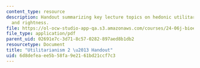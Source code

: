 ```yaml
---
content_type: resource
description: Handout summarizing key lecture topics on hedonic utilitarianism, value,
  and rightness.
file: https://ol-ocw-studio-app-qa.s3.amazonaws.com/courses/24-06j-bioethics-spring-2009/6d8defeaee5b58fa9e2161bd21ccf7c3_MIT24_06Js09_handout20.pdf
file_type: application/pdf
parent_uid: 02691e7c-3d71-8c57-0282-897aed8b1db2
resourcetype: Document
title: "Utilitarianism 2 \u2013 Handout"
uid: 6d8defea-ee5b-58fa-9e21-61bd21ccf7c3
---
```

